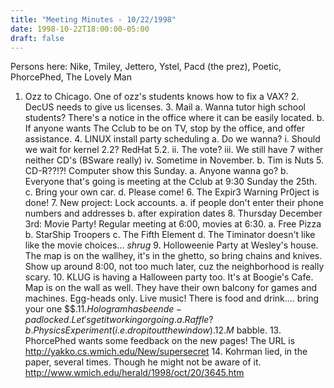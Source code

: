 ```yaml
---
title: "Meeting Minutes - 10/22/1998"
date: 1998-10-22T18:00:00-05:00
draft: false
---
```


Persons here: Nike, Tmiley, Jettero, Ystel, Pacd (the prez), Poetic,                PhorcePhed, The Lovely Man </p><p>
1.   Ozz to Chicago.  One of ozz's students knows how to fix a VAX? 2.   DecUS needs to give us licenses.   3.   Mail      a.  Wanna tutor high school students?  There's a notice in the office          where it can be easily located.      b.  If anyone wants The Cclub to be on TV, stop by the office, and offer          assistance. 4.   LINUX install party scheduling      a.  Do we wanna?           i.  Should we wait for kernel 2.2?  RedHat 5.2.          ii.  The vote?         iii.  We still have 7 wither neither CD's (BSware really)          iv.  Sometime in November.      b.  Tim is Nuts 5.   CD-R??!?!  Computer show this Sunday.      a.  Anyone wanna go?      b.  Everyone that's going is meeting at the Cclub at 9:30 Sunday the 25th.      c.  Bring your own car.      d.  Please come! 6.   The Expir3 Warning Pr0ject is done!    7.   New project:  Lock accounts.      a.  if people don't enter their phone numbers and addresses      b.  after expiration dates 8.   Thursday December 3rd:  Movie Party!  Regular meeting at 6:00, movies at      6:30.      a.  Free Pizza      b.  StarShip Troopers      c.  The Fifth Element      d.  The Timinator doesn't like like the movie choices... *shrug* 9.   Holloweenie Party at Wesley's house.  The map is on the wallhey, it's in      the ghetto, so bring chains and knives.  Show up around 8:00, not too much      later, cuz the neighborhood is really scary. 10.  KLUG is having a Halloween party too.  It's at Boogie's Cafe.  Map is      on the wall as well.  They have their own balcony for games and machines.      Egg-heads only.  Live music!  There is food and drink.... bring your one      $$$. 11.  Hologram has been de-padlocked.  Let's get it working or going.      a.  Raffle?      b.  Physics Experiment (i.e. drop it out the window). 12.  M$ babble. 13.  PhorcePhed wants some feedback on the new pages!  The URL is       http://yakko.cs.wmich.edu/New/supersecret 14.  Kohrman lied, in the paper, several times.  Though he might not be aware      of it.  http://www.wmich.edu/herald/1998/oct/20/3645.htm </p>
